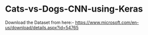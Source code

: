 # Cats-vs-Dogs-CNN-using-Keras

Download the Dataset from here:- https://www.microsoft.com/en-us/download/details.aspx?id=54765
